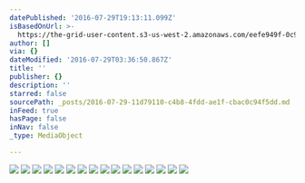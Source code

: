 ```yaml
---
datePublished: '2016-07-29T19:13:11.099Z'
isBasedOnUrl: >-
  https://the-grid-user-content.s3-us-west-2.amazonaws.com/eefe949f-0c99-4788-a1f6-25ed8d9ba70e.jpg
author: []
via: {}
dateModified: '2016-07-29T03:36:50.867Z'
title: ''
publisher: {}
description: ''
starred: false
sourcePath: _posts/2016-07-29-11d79110-c4b8-4fdd-ae1f-cbac0c94f5dd.md
inFeed: true
hasPage: false
inNav: false
_type: MediaObject

---
```

![](https://the-grid-user-content.s3-us-west-2.amazonaws.com/14b2b35a-27f6-4a17-a7ef-ff027986c0a9.jpg)
![](https://the-grid-user-content.s3-us-west-2.amazonaws.com/55c60b61-cd75-4812-82f1-8445e0d79fa6.jpg)
![](https://the-grid-user-content.s3-us-west-2.amazonaws.com/29f2558e-df8b-4a94-9f6a-fbb4db5bca22.jpg)
![](https://the-grid-user-content.s3-us-west-2.amazonaws.com/08a09606-362a-4262-aac8-f0e934e1b96d.jpg)
![](https://the-grid-user-content.s3-us-west-2.amazonaws.com/635d75bf-4cbb-4f21-9f8f-dfddfa80e8a8.jpg)
![](https://the-grid-user-content.s3-us-west-2.amazonaws.com/d93fe1a4-1511-456e-8a03-22d5f8536b98.jpg)
![](https://the-grid-user-content.s3-us-west-2.amazonaws.com/46f52f69-43e7-4c6f-bced-dd6706ffb872.jpg)
![](https://the-grid-user-content.s3-us-west-2.amazonaws.com/3599f7a4-d712-46fe-845b-83d84ed2578d.jpg)
![](https://the-grid-user-content.s3-us-west-2.amazonaws.com/fcc95be4-ace8-4ed0-abfa-93cc720d792e.jpg)
![](https://the-grid-user-content.s3-us-west-2.amazonaws.com/e008e874-65ef-41d7-98d8-d1758cc4d688.jpg)
![](https://the-grid-user-content.s3-us-west-2.amazonaws.com/1bc37e53-5f71-4f3d-b93f-c7cc4cae9edb.jpg)
![](https://the-grid-user-content.s3-us-west-2.amazonaws.com/06c11307-eba1-48a2-aa6f-774cedf408ed.jpg)
![](https://the-grid-user-content.s3-us-west-2.amazonaws.com/f12c4b5a-7a0f-4c02-8bc4-e884615a2133.jpg)
![](https://the-grid-user-content.s3-us-west-2.amazonaws.com/23599368-64f0-4104-8cfa-210d02dfa55d.jpg)
![](https://the-grid-user-content.s3-us-west-2.amazonaws.com/56a5f06d-b6b8-4446-bf7d-75fbf97ec014.jpg)
![](https://the-grid-user-content.s3-us-west-2.amazonaws.com/e2f70906-c727-417c-bf71-954240aae09d.jpg)